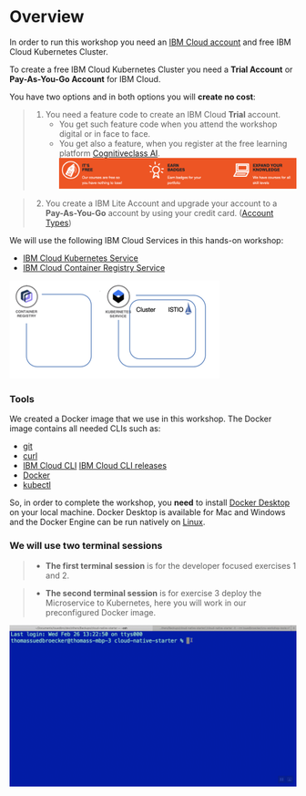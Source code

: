 # Overview

In order to run this workshop you need an [IBM Cloud account](https://cloud.ibm.com/registration) and free IBM Cloud Kubernetes Cluster.

To create a free IBM Cloud Kubernetes Cluster you need a **Trial Account** or **Pay-As-You-Go Account** for IBM Cloud.

You have two options and in both options you will **create no cost**:

> 1. You need a feature code to create an IBM Cloud **Trial** account. 
>    * You get such feature code when you attend the workshop digital or in face to face.
>    * You get also a feature, when you register at the free learning platform [Cognitiveclass AI](https://cognitiveclass.ai/).
> ![](../../images/cognitiveclass-ai-info.png)

> 2. You create a IBM Lite Account and upgrade your account to a **Pay-As-You-Go** account by using your credit card. ([Account Types](https://cloud.ibm.com/docs/account?topic=account-accounts))

We will use the following IBM Cloud Services in this hands-on workshop:

* [IBM Cloud Kubernetes Service](https://cloud.ibm.com/docs/containers?topic=containers-getting-started#getting-started)
* [IBM Cloud Container Registry Service](https://cloud.ibm.com/docs/services/Registry?topic=registry-getting-started#getting-started)

![](../../images/cns-basic-setup-01.png)

### Tools

We created a Docker image that we use in this workshop.
The Docker image contains all needed CLIs such as:

- [git](https://git-scm.com/book/en/v2/Getting-Started-Installing-Git) 
- [curl](https://curl.haxx.se/download.html)
- [IBM Cloud CLI](https://cloud.ibm.com/docs/home/tools)
  [IBM Cloud CLI releases](https://github.com/IBM-Cloud/ibm-cloud-cli-release/releases)
- [Docker](https://docs.docker.com/v17.12/install/)
- [kubectl](https://kubernetes.io/docs/tasks/tools/install-kubectl/)

So, in order to complete the workshop, you **need** to install [Docker Desktop](https://docs.docker.com/install/) on your local machine. Docker Desktop is available for Mac and Windows and the Docker Engine can be run natively on [Linux](https://docs.docker.com/install/linux).

### We will use two terminal sessions

> * **The first terminal session** is for the developer focused exercises 1 and 2.

> * **The second terminal session** is for exercise 3 deploy the Microservice to Kubernetes, here you will work in our preconfigured Docker image.

![](../../images/cns-terminals.gif)


